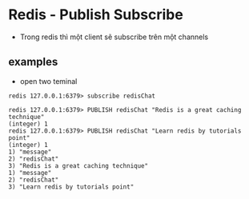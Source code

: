 # Redis - Publish Subscribe
* Trong redis thì một client sẽ subscribe trên một channels

## examples
* open two teminal
```
redis 127.0.0.1:6379> subscribe redisChat
```
```
redis 127.0.0.1:6379> PUBLISH redisChat "Redis is a great caching technique"  
(integer) 1  
redis 127.0.0.1:6379> PUBLISH redisChat "Learn redis by tutorials point"  
(integer) 1   
1) "message" 
2) "redisChat" 
3) "Redis is a great caching technique" 
1) "message" 
2) "redisChat" 
3) "Learn redis by tutorials point"
```